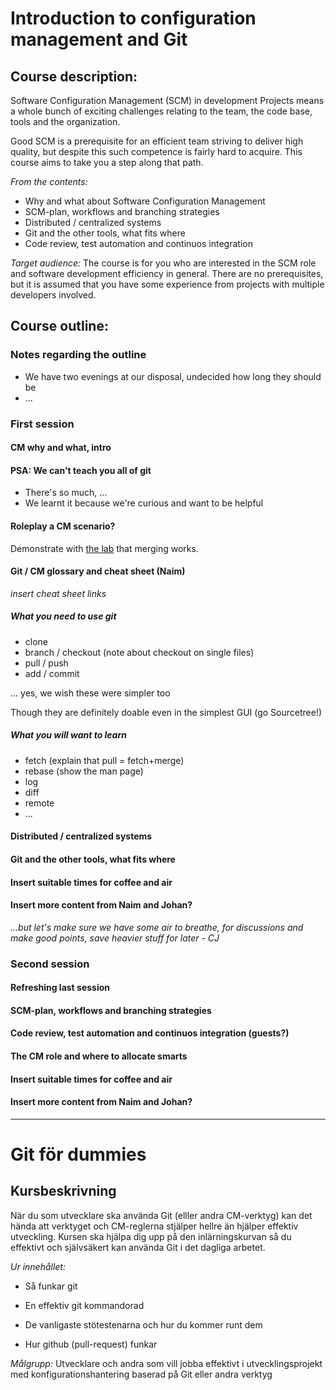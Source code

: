 
# Introduction to configuration management and Git

## Course description:

Software Configuration Management (SCM) in development Projects means a
whole bunch of exciting challenges relating to the team, the code base,
tools and the organization.

Good SCM is a prerequisite for an efficient team striving to deliver 
high quality, but despite this such competence is fairly hard to 
acquire. This course aims to take you a step along that path.

*From the contents:*

* Why and what about Software Configuration Management
* SCM-plan, workflows and branching strategies
* Distributed / centralized systems
* Git and the other tools, what fits where
* Code review, test automation and continuos integration

*Target audience:* The course is for you who are interested in the SCM role
and software development efficiency in general. There are no 
prerequisites, but it is assumed that you have some experience from 
projects with multiple developers involved.


## Course outline:

### Notes regarding the outline

* We have two evenings at our disposal, undecided how long they should be
* ...


### First session

#### CM why and what, intro

#### PSA: We can't teach you all of git

* There's so much, ...
* We learnt it because we're curious and want to be helpful


#### Roleplay a CM scenario?

Demonstrate with [the lab](lab) that merging works.


#### Git / CM glossary and cheat sheet (Naim)

*insert cheat sheet links*

##### What you need to use git 

* clone
* branch / checkout (note about checkout on single files)
* pull / push
* add / commit

... yes, we wish these were simpler too

Though they are definitely doable even in the simplest GUI (go Sourcetree!)

##### What you will want to learn

* fetch (explain that pull = fetch+merge)
* rebase (show the man page)
* log
* diff
* remote 
* ...

#### Distributed / centralized systems

#### Git and the other tools, what fits where

#### Insert suitable times for coffee and air

#### Insert more content from Naim and Johan?

*...but let's make sure we have some air to breathe,
for discussions and make good points, save heavier
stuff for later - CJ*


### Second session

#### Refreshing last session

#### SCM-plan, workflows and branching strategies 

#### Code review, test automation and continuos integration (guests?)

#### The CM role and where to allocate smarts

#### Insert suitable times for coffee and air

#### Insert more content from Naim and Johan?

---

# Git för dummies

## Kursbeskrivning

När du som utvecklare ska använda Git (elller andra CM-verktyg) kan det
hända att verktyget och CM-reglerna stjälper hellre än hjälper effektiv
utveckling. Kursen ska hjälpa dig upp på den inlärningskurvan så du
effektivt och självsäkert kan använda Git i det dagliga arbetet.

*Ur innehållet:* 

 * Så funkar git 
 
 * En effektiv git kommandorad 

 * De vanligaste stötestenarna och hur du kommer runt dem 

 * Hur github (pull-request) funkar

*Målgrupp:* Utvecklare och andra som vill jobba effektivt i
utvecklingsprojekt med konfigurationshantering baserad på Git eller
andra verktyg
